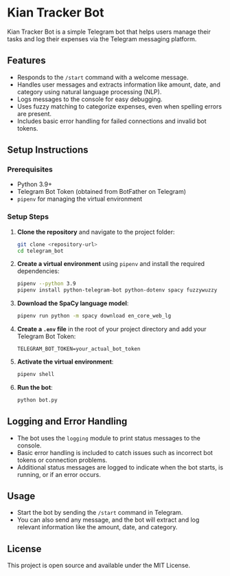 # Kian Tracker Bot

Kian Tracker Bot is a simple Telegram bot that helps users manage their tasks and log their expenses via the Telegram messaging platform.

## Features
- Responds to the `/start` command with a welcome message.
- Handles user messages and extracts information like amount, date, and category using natural language processing (NLP).
- Logs messages to the console for easy debugging.
- Uses fuzzy matching to categorize expenses, even when spelling errors are present.
- Includes basic error handling for failed connections and invalid bot tokens.

## Setup Instructions

### Prerequisites
- Python 3.9+
- Telegram Bot Token (obtained from BotFather on Telegram)
- `pipenv` for managing the virtual environment

### Setup Steps
1. **Clone the repository** and navigate to the project folder:
   ```sh
   git clone <repository-url>
   cd telegram_bot
   ```

2. **Create a virtual environment** using `pipenv` and install the required dependencies:
   ```sh
   pipenv --python 3.9
   pipenv install python-telegram-bot python-dotenv spacy fuzzywuzzy
   ```

3. **Download the SpaCy language model**:
   ```sh
   pipenv run python -m spacy download en_core_web_lg
   ```

4. **Create a `.env` file** in the root of your project directory and add your Telegram Bot Token:
   ```
   TELEGRAM_BOT_TOKEN=your_actual_bot_token
   ```

5. **Activate the virtual environment**:
   ```sh
   pipenv shell
   ```

6. **Run the bot**:
   ```sh
   python bot.py
   ```

## Logging and Error Handling
- The bot uses the `logging` module to print status messages to the console.
- Basic error handling is included to catch issues such as incorrect bot tokens or connection problems.
- Additional status messages are logged to indicate when the bot starts, is running, or if an error occurs.

## Usage
- Start the bot by sending the `/start` command in Telegram.
- You can also send any message, and the bot will extract and log relevant information like the amount, date, and category.

## License
This project is open source and available under the MIT License.

